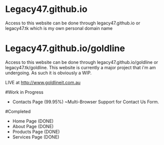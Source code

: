 Legacy47.github.io
====
Access to this website can be done through legacy47.github.io or legacy47.tk which is my own personal domain name

Legacy47.github.io/goldline
====
Access to this website can be done through legacy47.github.io/goldline or legacy47.tk/goldline.
This website is currently a major project that i'm am undergoing. 
As such it is obviously a WIP.

LIVE at http://www.goldlineit.com.au 

#Work in Progress
* Contacts Page (99.95%) ~Multi-Browser Support for Contact Us Form.

#Completed
* Home Page (DONE) 
* About Page (DONE) 
* Products Page (DONE)
* Services Page (DONE)
